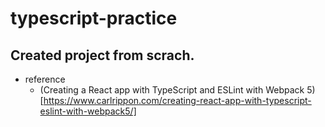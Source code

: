 # typescript-practice

## Created project from scrach.

- reference 
    - (Creating a React app with TypeScript and ESLint with Webpack 5)[https://www.carlrippon.com/creating-react-app-with-typescript-eslint-with-webpack5/]